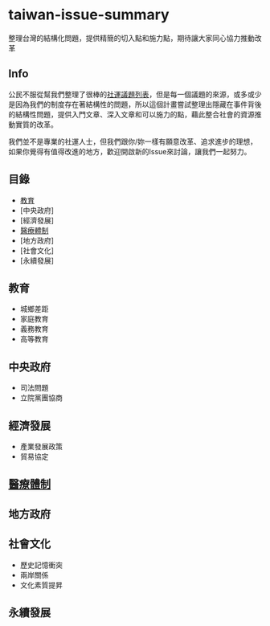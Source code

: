 # taiwan-issue-summary

整理台灣的結構化問題，提供精簡的切入點和施力點，期待讓大家同心協力推動改革


## Info

   公民不服從幫我們整理了很棒的[社運議題列表](https://www.facebook.com/CivilDisobedienceTW/photos/a.242096272640476.1073741828.241882815995155/243682345815202/?type=1&fref=nf)，但是每一個議題的來源，或多或少是因為我們的制度存在著結構性的問題，所以這個計畫嘗試整理出隱藏在事件背後的結構性問題，提供入門文章、深入文章和可以施力的點，藉此整合社會的資源推動實質的改革。

   我們並不是專業的社運人士，但我們跟你/妳一樣有願意改革、追求進步的理想，如果你覺得有值得改進的地方，歡迎開啟新的Issue來討論，讓我們一起努力。

## 目錄

 - [教育](#教育)
 - [中央政府]
 - [經濟發展]
 - [醫療體制](#醫療體制)
 - [地方政府]
 - [社會文化]
 - [永續發展]

## 教育

 - 城鄉差距
 - 家庭教育
 - 義務教育
 - 高等教育 

## 中央政府

 - 司法問題
 - 立院黨團協商

## 經濟發展

 - 產業發展政策
 - 貿易協定

## [醫療體制](articles/health_insurance.md)

## 地方政府

## 社會文化

 - 歷史記憶衝突
 - 兩岸關係
 - 文化素質提昇

## 永續發展
